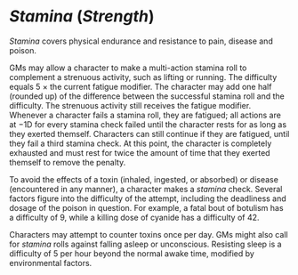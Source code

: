 # *Stamina* (*Strength*)

*Stamina* covers physical endurance and resistance to pain, disease and poison.

GMs may allow a character to make a multi-action stamina roll to complement a strenuous activity, such as lifting or
running. The difficulty equals 5 × the current fatigue modifier. The character may add one half (rounded up) of the
difference between the successful stamina roll and the difficulty. The strenuous activity still receives the fatigue
modifier. Whenever a character fails a stamina roll, they are fatigued; all actions are at −1D for every stamina check
failed until the character rests for as long as they exerted themself. Characters can still continue if they are
fatigued, until they fail a third stamina check. At this point, the character is completely exhausted and must rest for
twice the amount of time that they exerted themself to remove the penalty.

To avoid the effects of a toxin (inhaled, ingested, or absorbed) or disease (encountered in any manner), a character
makes a *stamina* check. Several factors figure into the difficulty of the attempt, including the deadliness and dosage
of the poison in question. For example, a fatal bout of botulism has a difficulty of 9, while a killing dose of cyanide
has a difficulty of 42.

Characters may attempt to counter toxins once per day. GMs might also call for *stamina* rolls against falling asleep
or unconscious. Resisting sleep is a difficulty of 5 per hour beyond the normal awake time, modified by environmental
factors.
